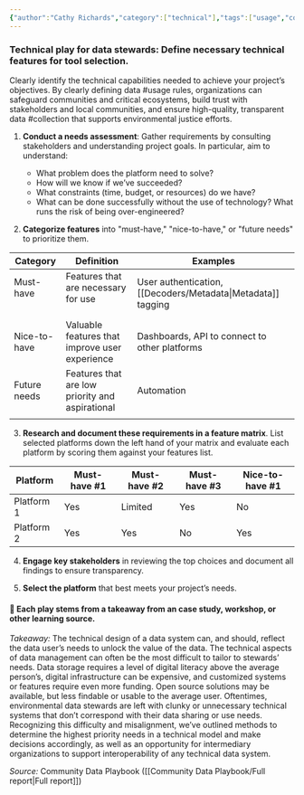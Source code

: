 ```yaml
---
{"author":"Cathy Richards","category":["technical"],"tags":["usage","collection","capacity"],"dg-publish":true,"permalink":"/plays/play-11-define-necessary-technical-features-review-platforms-assess-against-required-features-and-the-risks-for-technical-overuse/","dgPassFrontmatter":true}
---
```


### **Technical play for data stewards: Define necessary technical features for tool selection.**
Clearly identify the technical capabilities needed to achieve your project’s objectives. By clearly defining data #usage rules, organizations can safeguard communities and critical ecosystems, build trust with stakeholders and local communities, and ensure high-quality, transparent data #collection that supports environmental justice efforts.

1. **Conduct a needs assessment**: Gather requirements by consulting stakeholders and understanding project goals. In particular, aim to understand:
	- What problem does the platform need to solve?
	- How will we know if we’ve succeeded?
	- What constraints (time, budget, or resources) do we have?
	- What can be done successfully without the use of technology? What runs the risk of being over-engineered?

2. **Categorize features** into "must-have," "nice-to-have," or "future needs" to prioritize them.

| Category          | Definition                                         | Examples                                          |
| ----------------- | -------------------------------------------------- | ------------------------------------------------- |
| Must-have<br><br> | Features that are necessary for use<br><br>        | User authentication, [[Decoders/Metadata\|Metadata]] tagging         |
| Nice-to-have      | Valuable features that improve user experience<br> | Dashboards, API to connect to other platforms<br> |
| Future needs      | Features that are low priority and aspirational    | Automation                                        |
|                   |                                                    |                                                   |

3. **Research and document these requirements in a feature matrix**. List selected platforms down the left hand of your matrix and evaluate each platform by scoring them against your features list.

| Platform   | Must-have #1 | Must-have #2 | Must-have #3 | Nice-to-have #1 |
| ---------- | ------------ | ------------ | ------------ | --------------- |
| Platform 1 | Yes          | Limited      | Yes          | No              |
| Platform 2 | Yes          | Yes          | No           | Yes             |

4. **Engage key stakeholders** in reviewing the top choices and document all findings to ensure transparency.

5. **Select the platform** that best meets your project’s needs.





#### 🌱 Each play stems from a takeaway from an case study, workshop, or other learning source. 

*Takeaway:* The technical design of a data system can, and should, reflect the data user’s needs to unlock the value of the data. 
The technical aspects of data management can often be the most difficult to tailor to stewards’ needs. Data storage requires a level of digital literacy above the average person’s, digital infrastructure can be expensive, and customized systems or features require even more funding. Open source solutions may be available, but less findable or usable to the average user. Oftentimes, environmental data stewards are left with clunky or unnecessary technical systems that don’t correspond with their data sharing or use needs. Recognizing this difficulty and misalignment, we’ve outlined methods to determine the highest priority needs in a technical model and make decisions accordingly, as well as an opportunity for intermediary organizations to support interoperability of any technical data system.

*Source:* Community Data Playbook ([[Community Data Playbook/Full report\|Full report]])